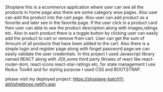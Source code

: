 Shoplane
this is a ecommerce application where user can see all the products in home page also there are some category wise pages. Also user can add the product into the cart page. Also user can add product as a fevorite and later see in the favorite page. If the user click in a product card then user can able to see the product description along with images,ratings etc. Also in each product there is a toggle button by clicking user can easily add the product to cart or remove from cart. User can get the sum of Amount of all products that have been added to the cart. Also there is a simple login and register page along with forget password page.we can easily validate the user credentials. In this project I used Javascript library named REACT along with JSX,some third party libraies of react like react-router-dom, react-icons react-star-ratings etc, for state management I use Redux Toolkit and for styling purpose I used CSS and BOOTSTRAP.

please visit my deployed project: https://shoplane-batch11-abhishekbose.netlify.app
